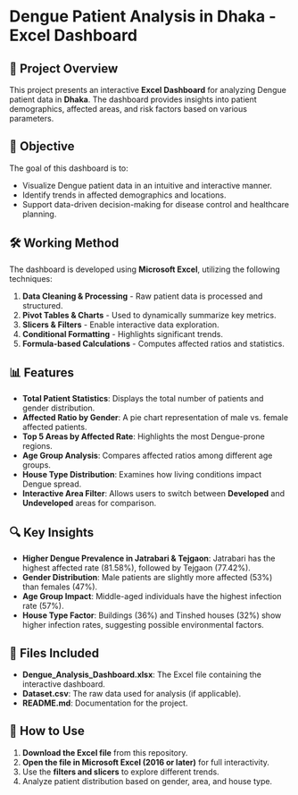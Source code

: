 # Dengue Patient Analysis in Dhaka - Excel Dashboard

## 📌 Project Overview
This project presents an interactive **Excel Dashboard** for analyzing Dengue patient data in **Dhaka**. The dashboard provides insights into patient demographics, affected areas, and risk factors based on various parameters.

## 🎯 Objective
The goal of this dashboard is to:
- Visualize Dengue patient data in an intuitive and interactive manner.
- Identify trends in affected demographics and locations.
- Support data-driven decision-making for disease control and healthcare planning.

## 🛠️ Working Method
The dashboard is developed using **Microsoft Excel**, utilizing the following techniques:
1. **Data Cleaning & Processing** - Raw patient data is processed and structured.
2. **Pivot Tables & Charts** - Used to dynamically summarize key metrics.
3. **Slicers & Filters** - Enable interactive data exploration.
4. **Conditional Formatting** - Highlights significant trends.
5. **Formula-based Calculations** - Computes affected ratios and statistics.

## 📊 Features
- **Total Patient Statistics**: Displays the total number of patients and gender distribution.
- **Affected Ratio by Gender**: A pie chart representation of male vs. female affected patients.
- **Top 5 Areas by Affected Rate**: Highlights the most Dengue-prone regions.
- **Age Group Analysis**: Compares affected ratios among different age groups.
- **House Type Distribution**: Examines how living conditions impact Dengue spread.
- **Interactive Area Filter**: Allows users to switch between **Developed** and **Undeveloped** areas for comparison.

## 🔍 Key Insights
- **Higher Dengue Prevalence in Jatrabari & Tejgaon**: Jatrabari has the highest affected rate (81.58%), followed by Tejgaon (77.42%).
- **Gender Distribution**: Male patients are slightly more affected (53%) than females (47%).
- **Age Group Impact**: Middle-aged individuals have the highest infection rate (57%).
- **House Type Factor**: Buildings (36%) and Tinshed houses (32%) show higher infection rates, suggesting possible environmental factors.

## 📂 Files Included
- **Dengue_Analysis_Dashboard.xlsx**: The Excel file containing the interactive dashboard.
- **Dataset.csv**: The raw data used for analysis (if applicable).
- **README.md**: Documentation for the project.

## 🚀 How to Use
1. **Download the Excel file** from this repository.
2. **Open the file in Microsoft Excel (2016 or later)** for full interactivity.
3. Use the **filters and slicers** to explore different trends.
4. Analyze patient distribution based on gender, area, and house type.




